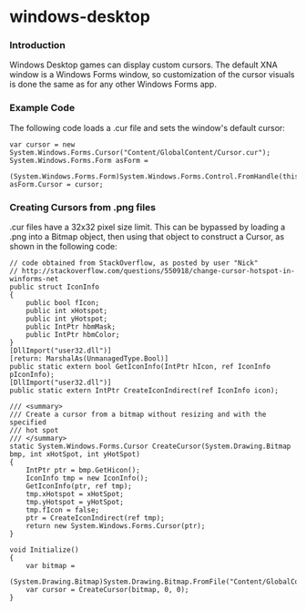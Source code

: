 # windows-desktop

### Introduction

Windows Desktop games can display custom cursors. The default XNA window is a Windows Forms window, so customization of the cursor visuals is done the same as for any other Windows Forms app.

### Example Code

The following code loads a .cur file and sets the window's default cursor: &#x20;

```lang:c#
var cursor = new System.Windows.Forms.Cursor("Content/GlobalContent/Cursor.cur");
System.Windows.Forms.Form asForm =
    (System.Windows.Forms.Form)System.Windows.Forms.Control.FromHandle(this.Window.Handle);
asForm.Cursor = cursor;
```

### Creating Cursors from .png files

.cur files have a 32x32 pixel size limit. This can be bypassed by loading a .png into a Bitmap object, then using that object to construct a Cursor, as shown in the following code:

```lang:c#
// code obtained from StackOverflow, as posted by user "Nick"
// http://stackoverflow.com/questions/550918/change-cursor-hotspot-in-winforms-net
public struct IconInfo
{
    public bool fIcon;
    public int xHotspot;
    public int yHotspot;
    public IntPtr hbmMask;
    public IntPtr hbmColor;
}
[DllImport("user32.dll")]
[return: MarshalAs(UnmanagedType.Bool)]
public static extern bool GetIconInfo(IntPtr hIcon, ref IconInfo pIconInfo);
[DllImport("user32.dll")]
public static extern IntPtr CreateIconIndirect(ref IconInfo icon);

/// <summary>
/// Create a cursor from a bitmap without resizing and with the specified
/// hot spot
/// </summary>
static System.Windows.Forms.Cursor CreateCursor(System.Drawing.Bitmap bmp, int xHotSpot, int yHotSpot)
{
    IntPtr ptr = bmp.GetHicon();
    IconInfo tmp = new IconInfo();
    GetIconInfo(ptr, ref tmp);
    tmp.xHotspot = xHotSpot;
    tmp.yHotspot = yHotSpot;
    tmp.fIcon = false;
    ptr = CreateIconIndirect(ref tmp);
    return new System.Windows.Forms.Cursor(ptr);
}

void Initialize()
{
    var bitmap = 
        (System.Drawing.Bitmap)System.Drawing.Bitmap.FromFile("Content/GlobalContent/SmallCursor.png");
    var cursor = CreateCursor(bitmap, 0, 0);
}
```

&#x20;
